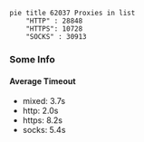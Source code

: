 
```mermaid
pie title 62037 Proxies in list
    "HTTP" : 28848
    "HTTPS": 10728
    "SOCKS" : 30913
```

### Some Info
#### Average Timeout

- mixed: 3.7s
- http: 2.0s
- https: 8.2s
- socks: 5.4s